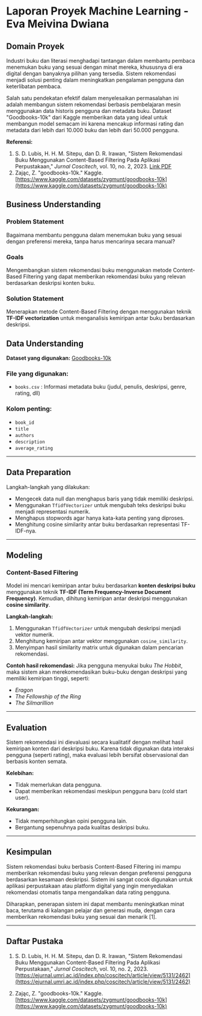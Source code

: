 # Laporan Proyek Machine Learning - Eva Meivina Dwiana

## Domain Proyek

Industri buku dan literasi menghadapi tantangan dalam membantu pembaca menemukan buku yang sesuai dengan minat mereka, khususnya di era digital dengan banyaknya pilihan yang tersedia. Sistem rekomendasi menjadi solusi penting dalam meningkatkan pengalaman pengguna dan keterlibatan pembaca.

Salah satu pendekatan efektif dalam menyelesaikan permasalahan ini adalah membangun sistem rekomendasi berbasis pembelajaran mesin menggunakan data historis pengguna dan metadata buku. Dataset "Goodbooks-10k" dari Kaggle memberikan data yang ideal untuk membangun model semacam ini karena mencakup informasi rating dan metadata dari lebih dari 10.000 buku dan lebih dari 50.000 pengguna.

**Referensi:**
1. S. D. Lubis, H. H. M. Sitepu, dan D. R. Irawan, "Sistem Rekomendasi Buku Menggunakan Content-Based Filtering Pada Aplikasi Perpustakaan," *Jurnal Coscitech*, vol. 10, no. 2, 2023. [Link PDF](https://ejurnal.umri.ac.id/index.php/coscitech/article/view/5131/2462)
2. Zając, Z. "goodbooks-10k." Kaggle. [https://www.kaggle.com/datasets/zygmunt/goodbooks-10k](https://www.kaggle.com/datasets/zygmunt/goodbooks-10k)



## Business Understanding

### Problem Statement
Bagaimana membantu pengguna dalam menemukan buku yang sesuai dengan preferensi mereka, tanpa harus mencarinya secara manual?

### Goals
Mengembangkan sistem rekomendasi buku menggunakan metode Content-Based Filtering yang dapat memberikan rekomendasi buku yang relevan berdasarkan deskripsi konten buku.

### Solution Statement
Menerapkan metode Content-Based Filtering dengan menggunakan teknik **TF-IDF vectorization** untuk menganalisis kemiripan antar buku berdasarkan deskripsi.


## Data Understanding

**Dataset yang digunakan:** [Goodbooks-10k](https://www.kaggle.com/datasets/zygmunt/goodbooks-10k)

### File yang digunakan:
- `books.csv` : Informasi metadata buku (judul, penulis, deskripsi, genre, rating, dll)

### Kolom penting:
- `book_id`
- `title`
- `authors`
- `description`
- `average_rating`

---

## Data Preparation

Langkah-langkah yang dilakukan:
- Mengecek data null dan menghapus baris yang tidak memiliki deskripsi.
- Menggunakan `TfidfVectorizer` untuk mengubah teks deskripsi buku menjadi representasi numerik.
- Menghapus stopwords agar hanya kata-kata penting yang diproses.
- Menghitung cosine similarity antar buku berdasarkan representasi TF-IDF-nya.

---

## Modeling

### Content-Based Filtering

Model ini mencari kemiripan antar buku berdasarkan **konten deskripsi buku** menggunakan teknik **TF-IDF (Term Frequency-Inverse Document Frequency)**. Kemudian, dihitung kemiripan antar deskripsi menggunakan **cosine similarity**.

**Langkah-langkah:**
1. Menggunakan `TfidfVectorizer` untuk mengubah deskripsi menjadi vektor numerik.
2. Menghitung kemiripan antar vektor menggunakan `cosine_similarity`.
3. Menyimpan hasil similarity matrix untuk digunakan dalam pencarian rekomendasi.

**Contoh hasil rekomendasi:**
Jika pengguna menyukai buku *The Hobbit*, maka sistem akan merekomendasikan buku-buku dengan deskripsi yang memiliki kemiripan tinggi, seperti:
- *Eragon*
- *The Fellowship of the Ring*
- *The Silmarillion*

---

## Evaluation

Sistem rekomendasi ini dievaluasi secara kualitatif dengan melihat hasil kemiripan konten dari deskripsi buku. Karena tidak digunakan data interaksi pengguna (seperti rating), maka evaluasi lebih bersifat observasional dan berbasis konten semata.

**Kelebihan:**
- Tidak memerlukan data pengguna.
- Dapat memberikan rekomendasi meskipun pengguna baru (cold start user).

**Kekurangan:**
- Tidak memperhitungkan opini pengguna lain.
- Bergantung sepenuhnya pada kualitas deskripsi buku.

---

## Kesimpulan

Sistem rekomendasi buku berbasis Content-Based Filtering ini mampu memberikan rekomendasi buku yang relevan dengan preferensi pengguna berdasarkan kesamaan deskripsi. Sistem ini sangat cocok digunakan untuk aplikasi perpustakaan atau platform digital yang ingin menyediakan rekomendasi otomatis tanpa mengandalkan data rating pengguna.

Diharapkan, penerapan sistem ini dapat membantu meningkatkan minat baca, terutama di kalangan pelajar dan generasi muda, dengan cara memberikan rekomendasi buku yang sesuai dan menarik [1].

---

## Daftar Pustaka

1. S. D. Lubis, H. H. M. Sitepu, dan D. R. Irawan, "Sistem Rekomendasi Buku Menggunakan Content-Based Filtering Pada Aplikasi Perpustakaan," *Jurnal Coscitech*, vol. 10, no. 2, 2023. [https://ejurnal.umri.ac.id/index.php/coscitech/article/view/5131/2462](https://ejurnal.umri.ac.id/index.php/coscitech/article/view/5131/2462)

2. Zając, Z. "goodbooks-10k." Kaggle. [https://www.kaggle.com/datasets/zygmunt/goodbooks-10k](https://www.kaggle.com/datasets/zygmunt/goodbooks-10k)
